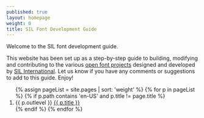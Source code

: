 ```yaml
---
published: true
layout: homepage
weight: 0
title: SIL Font Development Guide
---
```


Welcome to the SIL font development guide.

This website has been set up as a step-by-step guide to building, modifying and contributing to the various [open font projects](https://software.sil.org/fonts) designed and developed by [SIL International](https://www.sil.org). Let us know if you have any comments or suggestions to add to this guide. Enjoy!


<ol class="rectangle-list">
  {% assign pageList = site.pages | sort: 'weight' %}
  {% for p in pageList %}
    {% if p.path contains 'en-US' and p.title != page.title %}
      <li>
        <span class="outlevel">
          {{ p.outlevel }}
        </span>
        <a {% if p.url == page.url %}class="active"{% endif %} href="{{site.baseurl}}{{ p.url }}">
          {{ p.title }}
        </a>
      </li>
    {% endif %}
  {% endfor %}
</ol>
